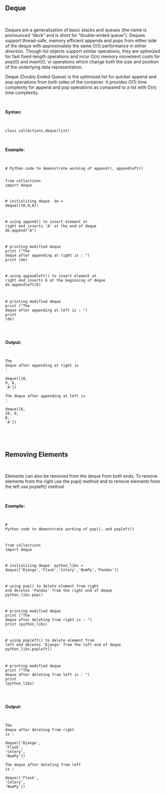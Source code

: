 <div _ngcontent-serverapp-c231="" class="note-body"><div _ngcontent-serverapp-c231="" class="body-text"><h2><strong>Deque</strong></h2><p>&nbsp;</p><p>Deques are a generalization of basic stacks and queues (the name is pronounced “deck” and is short for “double-ended queue”). Deques support thread-safe, memory efficient appends and pops from either side of the deque with approximately the same O(1) performance in either direction. Though list objects support similar operations, they are optimized for fast fixed-length operations and incur O(n) memory movement costs for pop(0) and insert(0, v) operations which change both the size and position of the underlying data representation.</p><p>Deque (Doubly Ended Queue) is the optimized list for quicker append and pop operations from both sides of the container. It provides O(1) time complexity for append and pop operations as compared to a list with O(n) time complexity.</p><p>&nbsp;</p><p><strong>Syntax:</strong></p><p>&nbsp;</p><pre><code class="language-python hljs"><span class="hljs-class"><span class="hljs-keyword">class</span> <span class="hljs-title">collections</span>.<span class="hljs-title">deque</span>(<span class="hljs-params">list</span>)</span></code></pre><p>&nbsp;</p><p><strong>Example:</strong></p><p>&nbsp;</p><pre><code class="language-python hljs"><span class="hljs-comment"># Python code to demonstrate working of append(), appendleft() </span>

<span class="hljs-keyword">from</span> collections <span class="hljs-keyword">import</span> deque 

<span class="hljs-comment"># initializing deque </span>
de = deque([<span class="hljs-number">10</span>,<span class="hljs-number">9</span>,<span class="hljs-number">8</span>]) 

<span class="hljs-comment"># using append() to insert element at right end inserts 'A' at the end of deque </span>
de.append(<span class="hljs-string">"A"</span>) 

<span class="hljs-comment"># printing modified deque </span>
<span class="hljs-keyword">print</span> (<span class="hljs-string">"The deque after appending at right is : "</span>) 
<span class="hljs-keyword">print</span> (de) 

<span class="hljs-comment"># using appendleft() to insert element at right end inserts 6 at the beginning of deque </span>
de.appendleft(<span class="hljs-number">6</span>) 

<span class="hljs-comment"># printing modified deque </span>
<span class="hljs-keyword">print</span> (<span class="hljs-string">"The deque after appending at left is : "</span>) 
<span class="hljs-keyword">print</span> (de)</code></pre><p>&nbsp;</p><p><strong>Output:</strong></p><p>&nbsp;</p><pre><code class="language-python hljs">The deque after appending at right <span class="hljs-keyword">is</span> :                                                                                         
deque([<span class="hljs-number">10</span>, <span class="hljs-number">9</span>, <span class="hljs-number">8</span>, <span class="hljs-string">'A'</span>])                                                                                                          
The deque after appending at left <span class="hljs-keyword">is</span> :                                                                                          
deque([<span class="hljs-number">6</span>, <span class="hljs-number">10</span>, <span class="hljs-number">9</span>, <span class="hljs-number">8</span>, <span class="hljs-string">'A'</span>])                                                                                                  </code></pre><h2>&nbsp;</h2><h2><strong>Removing Elements</strong></h2><p>&nbsp;</p><p>Elements can also be removed from the deque from both ends. To remove elements from the right use the pop() method and to remove elements from the left use popleft() method.</p><p>&nbsp;</p><p><strong>Example:</strong></p><p>&nbsp;</p><pre><code class="language-python hljs"><span class="hljs-comment"># Python code to demonstrate working of pop(), and popleft() </span>

<span class="hljs-keyword">from</span> collections <span class="hljs-keyword">import</span> deque 

<span class="hljs-comment"># initializing deque </span>
python_libs = deque([<span class="hljs-string">'Django'</span>,<span class="hljs-string">'Flask'</span>,<span class="hljs-string">'Celery'</span>,<span class="hljs-string">'NumPy'</span>,<span class="hljs-string">'Pandas'</span>]) 

<span class="hljs-comment"># using pop() to delete element from right end deletes 'Pandas' from the right end of deque </span>
python_libs.pop() 

<span class="hljs-comment"># printing modified deque </span>
<span class="hljs-keyword">print</span> (<span class="hljs-string">"The deque after deleting from right is : "</span>) 
<span class="hljs-keyword">print</span> (python_libs) 

<span class="hljs-comment"># using popleft() to delete element from left end deletes 'Django' from the left end of deque </span>
python_libs.popleft() 

<span class="hljs-comment"># printing modified deque </span>
<span class="hljs-keyword">print</span> (<span class="hljs-string">"The deque after deleting from left is : "</span>) 
<span class="hljs-keyword">print</span> (python_libs)</code></pre><p>&nbsp;</p><p><strong>Output:</strong></p><p>&nbsp;</p><pre><code class="language-python hljs">The deque after deleting <span class="hljs-keyword">from</span> right <span class="hljs-keyword">is</span> :                                                                                        
deque([<span class="hljs-string">'Django'</span>, <span class="hljs-string">'Flask'</span>, <span class="hljs-string">'Celery'</span>, <span class="hljs-string">'NumPy'</span>])                                                                                   
The deque after deleting <span class="hljs-keyword">from</span> left <span class="hljs-keyword">is</span> :                                                                                         
deque([<span class="hljs-string">'Flask'</span>, <span class="hljs-string">'Celery'</span>, <span class="hljs-string">'NumPy'</span>])</code></pre></div></div>